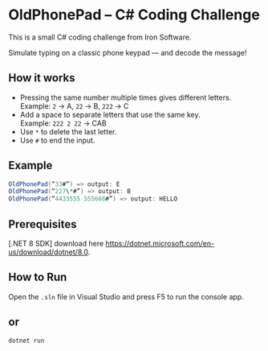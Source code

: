 # OldPhonePad – C# Coding Challenge

This is a small C# coding challenge from Iron Software.

Simulate typing on a classic phone keypad — and decode the message!

## How it works

- Pressing the same number multiple times gives different letters.  
  Example: `2` → A, `22` → B, `222` → C
- Add a space to separate letters that use the same key.  
  Example: `222 2 22` → CAB
- Use `*` to delete the last letter.
- Use `#` to end the input.

## Example

```csharp
OldPhonePad(“33#”) => output: E
OldPhonePad(“227\*#”) => output: B
OldPhonePad(“4433555 555666#”) => output: HELLO
```

## Prerequisites

[.NET 8 SDK] download here https://dotnet.microsoft.com/en-us/download/dotnet/8.0.

## How to Run

Open the `.sln` file in Visual Studio and press F5 to run the console app.

## or
```bash
dotnet run
